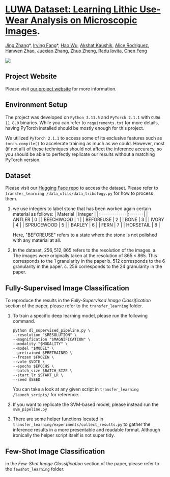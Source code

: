 # [LUWA Dataset: Learning Lithic Use-Wear Analysis on Microscopic Images](https://ai4ce.github.io/LUWA/).

[Jing Zhang](https://jingz6676.github.io//)\*, [Irving Fang](https://irvingf7.github.io/)\*,  [Hao Wu](https://www.linkedin.com/in/hao-wu-8bbb7724a/), [Akshat Kaushik](https://www.linkedin.com/in/akshat-kaushik/), [Alice Rodriguez](https://as.nyu.edu/departments/anthropology/people/graduate-students/doctoral-students/alice-rodriguez.html), [Hanwen Zhao](https://www.linkedin.com/in/hanwen-zhao-2523a4104/), [Juexiao Zhang](https://juexzz.github.io/), [Zhuo Zheng](https://zhuozheng.top/), [Radu Iovita](https://wp.nyu.edu/faculty-iovita/), [Chen Feng](https://scholar.google.com/citations?user=YeG8ZM0AAAAJ)

![](./figs/figure1_v2.jpg)
## Project Website
Please visit [our project website](https://ai4ce.github.io/EgoPAT3Dv2/) for more information.


## Environment Setup
The project was developed on `Python 3.11.5` and `PyTorch 2.1.1` with `CUDA 11.8.0` binaries. While you can refer to `requirements.txt` for more details, having PyTorch installed should be mostly enough for this project.

We utilized `PyTorch 2.1.1` to access some of its exclusive features such as `torch.compile()` to accelerate training as much as we could. However, most (if not all) of these techniques should not affect the inference accuracy, so you should be able to perfectly replicate our results without a matching PyTorch version.


## Dataset
Please visit our [Hugging Face repo](https://huggingface.co/datasets/ai4ce/LUWA/tree/main) to access the dataset. Please refer to `transfer_learning
/data_utils/data_tribology.py` for how to process them. 

1. we use integers to label stone that has been worked again certain material as follows:
    | Material    | Integer |
    |:-------------|:-------|
    | ANTLER      | 0     |
    | BEECHWOOD   | 1     |
    | BEFOREUSE   | 2     |
    | BONE        | 3     |
    | IVORY       | 4     |
    | SPRUCEWOOD  | 5     |
    | BARLEY      | 6     |
    | FERN        | 7     |
    | HORSETAIL   | 8     |

    Here, "BEFOREUSE" refers to a state where the stone is not polished with any material at all.
2. In the dataset, $256, 512, 865$ refers to the resolution of the images. 
    a. The images were originally taken at the resolution of $865 \times 865$. This corresponds to the 1 granularity in the paper
    b. $512$ corresponds to the 6 granularity in the paper.
    c. $256$ corresponds to the 24 granularity in the paper.

## Fully-Supervised Image Classification
To reproduce the results in the *Fully-Supervised Image Classification* section of the paper, please refer to the `transfer_learning` folder.

1. To train a specific deep learning model, please run the following command.
    ```
    python dl_supervised_pipeline.py \
    --resolution "$RESOLUTION" \
    --magnification "$MAGNIFICATION" \
    --modality "$MODALITY" \
    --model "$MODEL" \
    --pretrained $PRETRAINED \
    --frozen $FROZEN \
    --vote $VOTE \
    --epochs $EPOCHS \
    --batch_size $BATCH_SIZE \
    --start_lr $START_LR \
    --seed $SEED
    ```

    You can take a look at any given script in `transfer_learning
    /launch_scripts/` for reference.

2. If you want to replicate the SVM-based model, please instead run the `svm_pipeline.py` 

3. There are some helper functions located in `transfer_learning/experiments/collect_results.py` to gather the inference results in a more presentable and readable format. Although ironically the helper script itself is not super tidy.

## Few-Shot Image Classification
in the *Few-Shot Image Classification* section of the paper, please refer to the `fewshot_learning` folder.